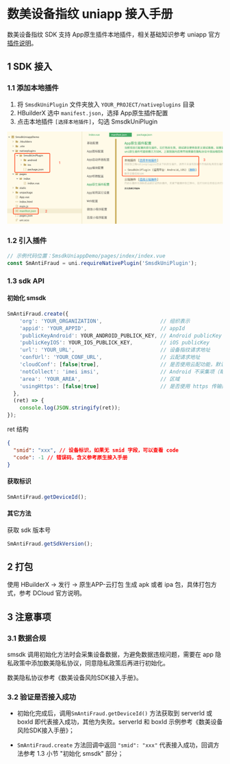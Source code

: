 # 数美设备指纹 uniapp 接入手册

数美设备指纹 SDK 支持 App原生插件本地插件，相关基础知识参考 uniapp 官方 [插件说明](https://nativesupport.dcloud.net.cn/NativePlugin/README)。

## 1 SDK 接入

### 1.1 添加本地插件

1. 将 `SmsdkUniPlugin` 文件夹放入 `YOUR_PROJECT/nativeplugins` 目录
2. HBuilderX 选中 `manifest.json`，选择 App原生插件配置
3. 点击本地插件 `[选择本地插件]`，勾选 SmsdkUniPlugin

![image-20220919154526570](./res/image-20220919154526570.png)

### 1.2 引入插件

```js
// 示例代码位置：SmsdkUniappDemo/pages/index/index.vue
const SmAntiFraud = uni.requireNativePlugin('SmsdkUniPlugin');
```

### 1.3 sdk API

####  初始化 smsdk

```js
SmAntiFraud.create({
    'org': 'YOUR_ORGANIZATION',                   // 组织表示
    'appid': 'YOUR_APPID',                        // appId
    'publicKeyAndroid': YOUR_ANDROID_PUBLICK_KEY, // Android publicKey
    'publicKeyIOS': YOUR_IOS_PUBLICK_KEY,         // iOS publicKey
    'url': 'YOUR_URL',                            // 设备指纹请求地址
    'confUrl': 'YOUR_CONF_URL',                   // 云配请求地址
  	'cloudConf': [false|true],					  // 是否使用云配功能，默认使用
    'notCollect': 'imei imsi',                    // Android 不采集项（每项使用空格隔开）
    'area': 'YOUR_AREA',                          // 区域
    'usingHttps': [false|true]                    // 是否使用 https 传输数据
  },
  (ret) => {
    console.log(JSON.stringify(ret));
});
```

ret 结构

```json
{
  "smid": "xxx", // 设备标识，如果无 smid 字段，可以查看 code 
  "code": -1 // 错误码，含义参考原生接入手册
}
```

#### 获取标识

```js
SmAntiFraud.getDeviceId();
```

#### 其它方法

获取 sdk 版本号

```js
SmAntiFraud.getSdkVersion();
```

## 2 打包

使用 HBuilderX -> 发行 -> 原生APP-云打包 生成 apk 或者 ipa 包，具体打包方式，参考 DCloud 官方说明。

## 3 注意事项

### 3.1 数据合规

smsdk 调用初始化方法时会采集设备数据，为避免数据违规问题，需要在 app 隐私政策中添加数美隐私协议，同意隐私政策后再进行初始化。

数美隐私协议参考《数美设备风险SDK接入手册》。

### 3.2 验证是否接入成功

- 初始化完成后，调用`SmAntiFraud.getDeviceId()` 方法获取到 serverId 或 boxId 即代表接入成功，其他为失败。serverId 和 boxId 示例参考《数美设备风险SDK接入手册》；

- `SmAntiFraud.create` 方法回调中返回 `"smid": "xxx"` 代表接入成功，回调方法参考 1.3 小节 "初始化 smsdk" 部分；
